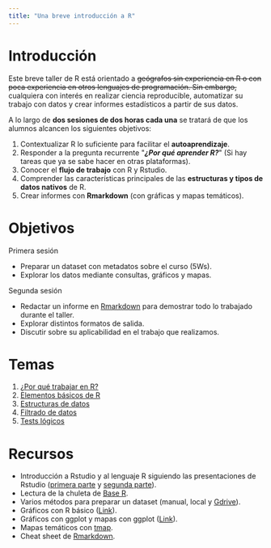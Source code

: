 ```yaml
---
title: "Una breve introducción a R"
---
```


# Introducción
Este breve taller de R está orientado a ~~geógrafos sin experiencia en R o con poca experiencia en otros lenguajes de programación. Sin embargo,~~ cualquiera con interés en realizar ciencia reproducible, automatizar su trabajo con datos y crear informes estadísticos a partir de sus datos.

A lo largo de **dos sesiones de dos horas cada una** se tratará de que los alumnos alcancen los siguientes objetivos:

1. Contextualizar R lo suficiente para facilitar el **autoaprendizaje**.
2. Responder a la pregunta recurrente "***¿Por qué aprender R?***" (Si hay tareas que ya se sabe hacer en otras plataformas).
3. Conocer el **flujo de trabajo** con R y Rstudio.
4. Comprender las características principales de las **estructuras y tipos de datos nativos** de R.
5. Crear informes con **Rmarkdown** (con gráficas y mapas temáticos).

# Objetivos
Primera sesión
- Preparar un dataset con metadatos sobre el curso (5Ws).
- Explorar los datos mediante consultas, gráficos y mapas.

Segunda sesión
- Redactar un informe en [Rmarkdown](https://rmarkdown.rstudio.com/index.html) para demostrar todo lo trabajado durante el taller.
- Explorar distintos formatos de salida.
- Discutir sobre su aplicabilidad en el trabajo que realizamos.

# Temas
1. [¿Por qué trabajar en R?](r-pros-cons.md)
2. [Elementos básicos de R](r-basics.md)
3. [Estructuras de datos](r-data-structures.md)
4. [Filtrado de datos](r-subsetting.md)
5. [Tests lógicos](r-logical-tests.md)

# Recursos
- Introducción a Rstudio y al lenguaje R siguiendo las presentaciones de Rstudio ([primera parte](docs/r-language-1.pdf) y [segunda parte](docs/r-language-2.pdf)).
- Lectura de la chuleta de [Base R](docs/base-r-cheat-sheet.pdf).
- Varios métodos para preparar un dataset (manual, local y [Gdrive](https://www.r-bloggers.com/reading-data-from-google-sheets-into-r/)).
- Gráficos con R básico ([Link](https://www.harding.edu/fmccown/r/)).
- Gráficos con ggplot y mapas con ggplot ([Link](http://r-statistics.co/Top50-Ggplot2-Visualizations-MasterList-R-Code.html)).
- Mapas temáticos con [tmap](https://cran.r-project.org/web/packages/tmap/vignettes/tmap-nutshell.html#quick-thematic-map).
- Cheat sheet de [Rmarkdown](docs/rmarkdown-cheat-sheet.pdf).

